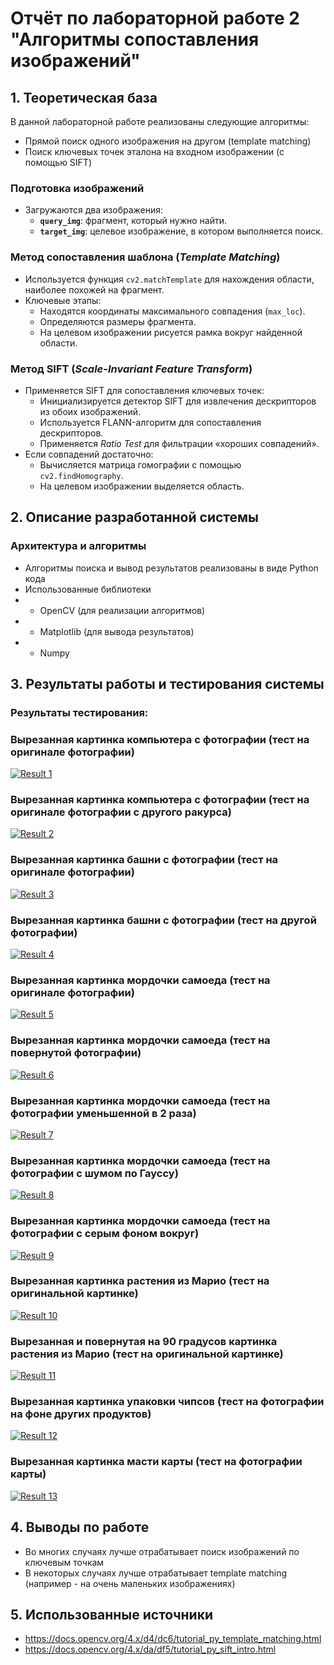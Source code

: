 # Отчёт по лабораторной работе 2 "Алгоритмы сопоставления изображений"

## 1. Теоретическая база

В данной лабораторной работе реализованы следующие алгоритмы:

- Прямой поиск одного изображения на другом (template matching) 
- Поиск ключевых точек эталона на входном изображении (с помощью SIFT) 

### Подготовка изображений
- Загружаются два изображения:
  - **`query_img`**: фрагмент, который нужно найти.
  - **`target_img`**: целевое изображение, в котором выполняется поиск.

### Метод сопоставления шаблона (*Template Matching*)
- Используется функция `cv2.matchTemplate` для нахождения области, наиболее похожей на фрагмент.
- Ключевые этапы:
  - Находятся координаты максимального совпадения (`max_loc`).
  - Определяются размеры фрагмента.
  - На целевом изображении рисуется рамка вокруг найденной области.

### Метод SIFT (*Scale-Invariant Feature Transform*)
- Применяется SIFT для сопоставления ключевых точек:
  - Инициализируется детектор SIFT для извлечения дескрипторов из обоих изображений.
  - Используется FLANN-алгоритм для сопоставления дескрипторов.
  - Применяется *Ratio Test* для фильтрации «хороших совпадений».
- Если совпадений достаточно:
  - Вычисляется матрица гомографии с помощью `cv2.findHomography`.
  - На целевом изображении выделяется область.


## 2. Описание разработанной системы

### Архитектура и алгоритмы

- Алгоритмы поиска и вывод результатов реализованы в виде Python кода
- Использованные библиотеки
- - OpenCV (для реализации алгоритмов)
- - Matplotlib (для вывода результатов)
- - Numpy

## 3. Результаты работы и тестирования системы

### Результаты тестирования:

### Вырезанная картинка компьютера с фотографии (тест на оригинале фотографии)
[![Result 1](results/res.jpg)](results/res1)

### Вырезанная картинка компьютера с фотографии (тест на оригинале фотографии с другого ракурса)
[![Result 2](results/res2.jpg)](results/res2)

### Вырезанная картинка башни с фотографии (тест на оригинале фотографии)
[![Result 3](results/res3.jpg)](results/res3)

### Вырезанная картинка башни с фотографии (тест на другой фотографии)
[![Result 4](results/res4.jpg)](results/res4)

### Вырезанная картинка мордочки самоеда (тест на оригинале фотографии)
[![Result 5](results/res5.jpg)](results/res5)

### Вырезанная картинка мордочки самоеда (тест на повернутой фотографии)
[![Result 6](results/res6.jpg)](results/res6)

### Вырезанная картинка мордочки самоеда (тест на фотографии уменьшенной в 2 раза)
[![Result 7](results/res7.jpg)](results/res7)

### Вырезанная картинка мордочки самоеда (тест на фотографии с шумом по Гауссу)
[![Result 8](results/res8.jpg)](results/res8)

### Вырезанная картинка мордочки самоеда (тест на фотографии с серым фоном вокруг)
[![Result 9](results/res9.jpg)](results/res9)

###  Вырезанная картинка растения из Марио (тест на оригинальной картинке)
[![Result 10](results/res10.jpg)](results/res10)

### Вырезанная и повернутая на 90 градусов картинка растения из Марио (тест на оригинальной картинке)
[![Result 11](results/res11.jpg)](results/res11)

### Вырезанная картинка упаковки чипсов (тест на фотографии на фоне других продуктов)
[![Result 12](results/res12.jpg)](results/res12)

### Вырезанная картинка масти карты (тест на фотографии карты)
[![Result 13](results/res13.jpg)](results/res13)


## 4. Выводы по работе

- Во многих случаях лучше отрабатывает поиск изображений по ключевым точкам 
- В некоторых случаях лучше отрабатывает template matching (например - на очень маленьких изображениях) 


## 5. Использованные источники

- https://docs.opencv.org/4.x/d4/dc6/tutorial_py_template_matching.html
- https://docs.opencv.org/4.x/da/df5/tutorial_py_sift_intro.html
